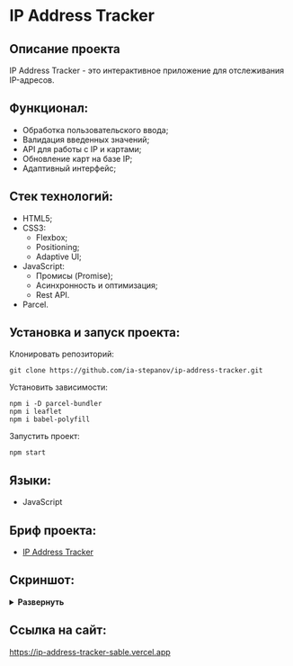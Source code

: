 # IP Address Tracker

## Описание проекта
IP Address Tracker - это интерактивное приложение для отслеживания IP-адресов.

## Функционал:
- Обработка пользовательского ввода;
- Валидация введенных значений;
- API для работы с IP и картами;
- Обновление карт на базе IP;
- Адаптивный интерфейс;

## Стек технологий:
- HTML5;
- CSS3:
  - Flexbox;
  - Positioning;
  - Adaptive UI;
- JavaScript:
  - Промисы (Promise);
  - Асинхронность и оптимизация;
  - Rest API.
- Parcel.

## Установка и запуск проекта:
Клонировать репозиторий:

    git clone https://github.com/ia-stepanov/ip-address-tracker.git

Установить зависимости:

    npm i -D parcel-bundler
    npm i leaflet
    npm i babel-polyfill

Запустить проект:

    npm start

## Языки:
- JavaScript

## Бриф проекта:
- [IP Address Tracker](https://www.frontendmentor.io/challenges/ip-address-tracker-I8-0yYAH0/hub/ip-address-tracker-_LNDIJHMU)

## Скриншот:
<details><summary><b>Развернуть</b></summary>

[![ip-address-tracker](https://user-images.githubusercontent.com/86494748/148469677-66482d07-49d0-4828-a2f6-f0d5f4cd32c5.jpg)](https://ip-address-tracker-sable.vercel.app)

</details>

## Ссылка на сайт:
https://ip-address-tracker-sable.vercel.app